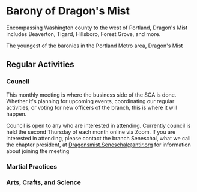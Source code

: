 # Barony of Dragon's Mist

Encompassing Washington county to the west of Portland, Dragon's Mist includes Beaverton, Tigard, Hillsboro, Forest Grove, and more.

The youngest of the baronies in the Portland Metro area, Dragon's Mist 

## Regular Activities

### Council

This monthly meeting is where the business side of the SCA is done. Whether it's planning for upcoming events, coordinating our regular activities, or voting for new officers of the branch, this is where it will happen.

Council is open to any who are interested in attending. Currently council is held the second Thursday of each month online via Zoom. If you are interested in attending, please contact the branch Seneschal, what we call the chapter president, at <Dragonsmist.Seneschal@antir.org> for information about joining the meeting 

### Martial Practices

### Arts, Crafts, and Science

